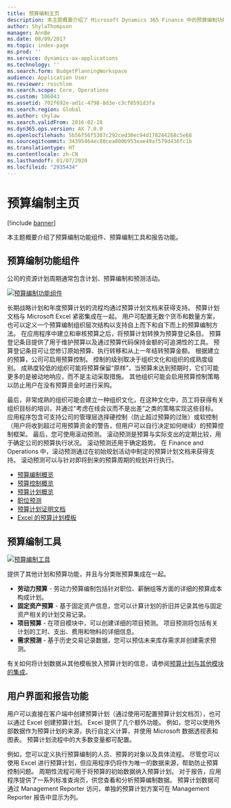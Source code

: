 ```yaml
---
title: 预算编制主页
description: 本主题概要介绍了 Microsoft Dynamics 365 Finance 中的预算编制功能组件、预算编制工具和报告功能。
author: ShylaThompson
manager: AnnBe
ms.date: 08/09/2017
ms.topic: index-page
ms.prod: ''
ms.service: dynamics-ax-applications
ms.technology: ''
ms.search.form: BudgetPlanningWorkspace
audience: Application User
ms.reviewer: roschlom
ms.search.scope: Core, Operations
ms.custom: 106043
ms.assetid: 702f692e-ad1c-4798-8d3e-c3cf8591d3fa
ms.search.region: Global
ms.author: shylaw
ms.search.validFrom: 2016-02-28
ms.dyn365.ops.version: AX 7.0.0
ms.openlocfilehash: 5b56f56f5307c292ced30ec94d178244268c5e68
ms.sourcegitcommit: 34395464ec80cea800b953eae49af579d436fc1b
ms.translationtype: HT
ms.contentlocale: zh-CN
ms.lasthandoff: 01/07/2020
ms.locfileid: "2935434"
---
```

# <a name="budgeting-home-page"></a>预算编制主页

[!include [banner](../includes/banner.md)]

本主题概要介绍了预算编制功能组件、预算编制工具和报告功能。 

<a name="components-of-budgeting-functionality"></a>预算编制功能组件
-------------------------------------

公司的资源计划周期通常包含计划、预算编制和预测活动。

[![预算编制功能组件](./media/budgeting-functionality-components.jpg)](./media/budgeting-functionality-components.jpg)

长期战略计划和年度预算计划的流程均通过预算计划文档来获得支持。 预算计划文档与 Microsoft Excel 紧密集成在一起。 用户可配置无数个货币和数量方案，也可以定义一个预算编制组织层次结构以支持自上而下和自下而上的预算编制方法。 在应用程序中建立和审核预算之后，将预算计划转换为预算登记条目。 预算登记条目提供了用于维护预算以及通过预算代码保持金额的可追溯性的工具。 预算登记条目可让您修订原始预算、执行转移和从上一年结转预算金额。 根据建立的预算，公司可启用预算控制。 控制的级别取决于组织文化和组织的成熟度级别。 成熟度较低的组织可能将预算保留“原样”，当预算未达到预期时，它们可能更多的是被动地响应，而不是主动采取措施。 其他组织可能会启用预算控制策略以防止用户在没有预算资金时进行采购。

最后，非常成熟的组织可能会建立一种组织文化，在这种文化中，员工将获得有关组织目标的培训，并通过“考虑在线会议而不是出差”之类的策略实现这些目标。 应用程序包含可支持公司的管理层选择硬控制（防止超过预算的过账）或软控制（用户将收到超过可用预算资金的警告，但用户可以自行决定如何继续）的预算控制框架。 最后，您可使用滚动预测。 滚动预测是预算与实际支出的定期比较，用于确定公司的预算执行状况。 滚动预测还用于确定趋势。 在 Finance and Operations 中，滚动预测通过在初始规划活动中制定的预算计划文档来获得支持。 滚动预测可以与针对即将到来的预算周期的规划并行执行。

-   [预算编制概览](basic-budgeting-overview-configuration.md)
-   [预算控制概览](budget-control-overview-configuration.md)
-   [预算计划概览](budget-planning-overview-configuration.md)
-   [职位预测](position-forecasting.md)
-   [预算计划证明文档](budget-planning-justification-docs.md)
-   [Excel 的预算计划模板](budget-planning-excel-templates.md)

## <a name="budgeting-tools"></a>预算编制工具
[![预算编制工具](./media/budgeting-tools.jpg)](./media/budgeting-tools.jpg) 

提供了其他计划和预算功能，并且与分类账预算集成在一起。

-   **劳动力预算** - 劳动力预算编制包括针对职位、薪酬组等方面的详细的预算成本构成计划。
-   **固定资产预算** - 基于固定资产信息，您可以计算计划的折旧并记录其他与固定资产相关的计划交易记录。
-   **项目预算** - 在项目模块中，可以创建详细的项目预测。 项目预测将包括有关计划的工时、支出、费用和物料的详细信息。
-   **需求预测** - 基于历史交易记录数据，您可以预估未来库存需求并创建需求预测。

有关如何将计划数据从其他模板放入预算计划的信息，请参阅[预算计划与其他模块的集成](budget-planning-integration-other-modules.md)。

## <a name="user-interface-and-reporting-capabilities"></a>用户界面和报告功能
用户可以直接在客户端中创建预算计划（通过使用可配置预算计划文档页），也可以通过 Excel 创建预算计划。 Excel 提供了几个额外功能。 例如，您可以使用外部数据作为预算计划的来源，执行自定义计算，并使用 Microsoft 数据透视表和图表。 预算计划流程中的大多数变量都可配置。 

例如，您可以定义执行预算编制的人员、预算的对象以及具体流程。 尽管您可以使用 Excel 进行预算计划，但应用程序仍将作为唯一的数据来源，帮助防止预算控制问题。 周期性流程可用于将预算的初始数据纳入预算计划。 对于报告，应用程序提供了一系列标准查询页，供您查看和分析预算编制数据。 预算计划数据可通过 Management Reporter 访问，单独的预算计划方案可在 Management Reporter 报告中显示为列。







